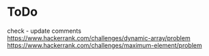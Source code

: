 # ToDo
check - update comments
https://www.hackerrank.com/challenges/dynamic-array/problem
https://www.hackerrank.com/challenges/maximum-element/problem
